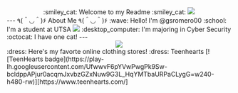 <div id="header" align="center">
:smiley_cat: Welcome to my Readme :smiley_cat:
  <img src="https://media.giphy.com/media/ZcVnojfPX8G4mwXimp/giphy.gif">
</div>
---
 ٩(＾◡＾)۶ About Me ٩(＾◡＾)۶
:wave: Hello! I'm @gsromero00
:school: I'm a student at UTSA <img src="https://www.clipartmax.com/png/middle/427-4275710_utsa-roadrunners.png">
:desktop_computer: I'm majoring in Cyber Security
:octocat: I have one cat!
---
<div id="header" align="center">
  <img src="https://media.giphy.com/media/4a7sWil1NZoRWymHJp/giphy.gif">
</div>
:dress: Here's my favorte online clothing stores! :dress:
Teenhearts [![TeenHearts badge](https://play-lh.googleusercontent.com/UfwwvF6pYVwPwgPk9Sw-bcldppAPjur0acqmJxvbzGZxNuw9G3L_HqYMTbaURPaCLygG=w240-h480-rw)][https://www.teenhearts.com/]

<!---
gsromero00/gsromero00 is a ✨ special ✨ repository because its `README.md` (this file) appears on your GitHub profile.
You can click the Preview link to take a look at your changes.
--->
